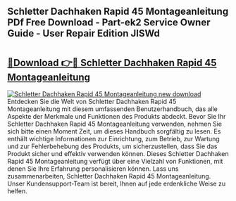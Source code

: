 ## Schletter Dachhaken Rapid 45 Montageanleitung PDf Free Download - Part-ek2 Service Owner Guide - User Repair Edition JISWd

# <h2><a href="http://df6vqd.blite.top/?on=Schletter+Dachhaken+Rapid+45+Montageanleitung">🔗Download 👉🔴 Schletter Dachhaken Rapid 45 Montageanleitung</a></h2>

[![Schletter Dachhaken Rapid 45 Montageanleitung new download](https://i.imgur.com/lujVjoI.png)](http://df6vqd.blite.top/?on=Schletter+Dachhaken+Rapid+45+Montageanleitung)
Entdecken Sie die Welt von Schletter Dachhaken Rapid 45 Montageanleitung mit diesem umfassenden Benutzerhandbuch, das alle Aspekte der Merkmale und Funktionen des Produkts abdeckt. Bevor Sie Ihr Schletter Dachhaken Rapid 45 Montageanleitung verwenden, nehmen Sie sich bitte einen Moment Zeit, um dieses Handbuch sorgfältig zu lesen. Es enthält wichtige Informationen zur Einrichtung, zum Betrieb, zur Wartung und zur Fehlerbehebung des Produkts, um sicherzustellen, dass Sie das Produkt sicher und effektiv verwenden können. Dieses Schletter Dachhaken Rapid 45 Montageanleitung verfügt über eine Vielzahl von Funktionen, mit denen Sie Ihre Erfahrung personalisieren können. Lass uns zusammenarbeiten, Schletter Dachhaken Rapid 45 Montageanleitung. Unser Kundensupport-Team ist bereit, Ihnen auf jede erdenkliche Weise zu helfen.
